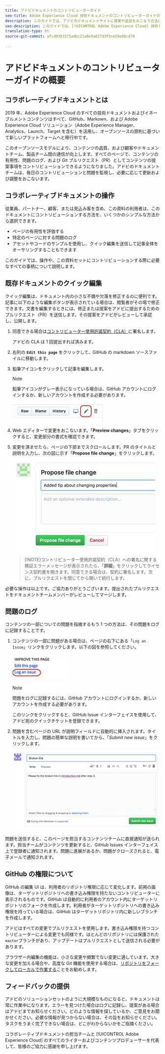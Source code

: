 ```yaml
---
title: アドビドキュメントのコントリビューターガイド
seo-title: Adobe Experience Cloud 技術ドキュメントのコントリビューターガイドの概要
description: このガイドでは、アドビのドキュメントサイトに提案や追加をおこなう方法について説明します。
seo-description: このガイドでは、[!UICONTROL Adobe Experience Cloud] 技術ドキュメントへのコントリビューションの方法を説明します。
translation-type: ht
source-git-commit: afcd9363375adbc21a0e9a027d3f5ce59e08cd70

---
```



# アドビドキュメントのコントリビューターガイドの概要

## コラボレーティブドキュメントとは

2019 年、Adobe Experience Cloud のすべての技術ドキュメントおよびイネーブルメントコンテンツはすべて、GitHub、Markown、および Adobe Experience Cloud ソリューション（Adobe Experience Manager、Analytics、Launch、Target を含む）を活用し、オープンソースの原則に基づいて新しいプラットフォームへと移行中です。

このオープンソースモデルにより、コンテンツの品質、および顧客やドキュメントチーム、製品チーム間の通信が向上します。すべてのページで、コンテンツの有用性、問題のログ、および Git プルリクエスト（PR）としてコンテンツの提案事項をコントリビューションできるようになりました。アドビのドキュメントチームは、毎日のコントリビューションと問題を監視し、必要に応じて更新および調整をおこないます。

## コラボレーティブドキュメントの操作

従業員、パートナー、顧客、または見込み客を含め、この資料の利用者は、このドキュメントにコントリビューションする方法を、いくつかのシンプルな方法から選択できます。

* ページの有用性を評価する
* 特定のページに対する問題のログ
* アセットやコードのサンプルを使用し、クイック編集を送信して記事全体をオーサリングすることもできます

このガイドでは、操作や、この資料セットにコントリビューションする際に必要なすべての事柄について説明します。

<!--
> [!IMPORTANT]
> All repositories that publish to docs.adobe.com have adopted the [Adobe Open Source Code of Conduct](../code-of-conduct.md) or the [.NET Foundation Code of Conduct](https://dotnetfoundation.org/code-of-conduct). For more information, see the [Contributing](../contributing.md) article.
>
> Minor corrections or clarifications to documentation and code examples in public repositories are covered by the [Adobe Documentation Terms of Use](https://www.adobe.com/legal/terms.html). New or significant changes generate a comment in the pull request, asking you to submit an online Contribution License Agreement (CLA) if you are not an employee of Adobe. We need you to complete the online form before we can review or accept your pull request.
-->

## 既存ドキュメントのクイック編集

クイック編集は、ドキュメント内の小さな不備や欠落を修正するのに便利です。記事に以下のような編集ボタンが表示されている場合は、閲覧者がその場で修正できます。文書を編集するときには、修正または提案をアドビに提出するためのプルリクエスト（PR）を送信します。その提案をアドビがレビューして承認し、公開します。

1. 同意できる場合は[コントリビューター使用許諾契約（CLA）](http://opensource.adobe.com/cla.html)に署名します。

   アドビの CLA は 1 回提出すれば済みます。
1. 右列の **`Edit this page`** をクリックして、GitHub の markdown ソースファイルに移動します。
1. 鉛筆アイコンをクリックして記事を編集します。

   > [!NOTE]
   > 鉛筆アイコンがグレー表示になっている場合は、GitHub アカウントにログインするか、新しいアカウントを作成する必要があります。

   ![鉛筆アイコンの場所](assets/edit-icon.png)

1. Web エディターで変更をおこないます。「**Preview changes**」タブをクリックすると、変更部分の書式を確認できます。
1. 変更を済ませたら、ページの下部までスクロールします。PR のタイトルと説明を入力し、次の図に示す「**Propose file change**」をクリックします。

   ![変更の提案](assets/submit-pull-request.png)

   >[!NOTE]コントリビューター使用許諾契約（CLA）への署名に関する検証エラーメッセージが表示されたら、「**詳細**」をクリックしてライセンス契約書を開きます。同意できる場合は、契約に署名します。次に、プルリクエストを閉じてから開いて続行します。

必要な操作は以上です。ご協力ありがとうございます。提出されたプルリクエストをドキュメントチームメンバーがレビューしてマージします。

## 問題のログ

コンテンツの一部についての問題を指摘するもう 1 つの方法は、その問題をログに記録することです。

1. コンテンツの一部に問題がある場合は、ページの右下にある「`Log an Issue`」リンクをクリックします。以下の図を参照してください。

   ![](assets/git_log_issue.png)

   > [!NOTE]
   > 問題をログに記録するには、GitHub アカウントにログインするか、新しいアカウントを作成する必要があります。

   このリンクをクリックすると、GitHub Issue インターフェイスを使用して、アドビ宛のクイックチケットを登録できます。

1. 問題を含むページの URL が説明フィールドに自動的に挿入されます。タイトルを入力し、問題の簡単な説明を書いてから、「*Submit new issue*」をクリックします。

   ![](assets/git_issue_example.png)

問題を送信すると、このページを担当するコンテンツチームに直接通知が送られます。担当チームがコンテンツを更新すると、GitHub Issues インターフェイス上で登録者に通知されます。問題に進展があるか、問題がクローズされると、電子メールで通知されます。

## GitHub の権限について

GitHub の編集 UI は、利用者のリポジトリ権限に応じて変化します。前掲の画像は、ターゲットリポジトリへの書き込み権限を持たないコントリビューターに表示されるものです。GitHub は自動的に利用者のアカウント内にターゲットリポジトリのフォークを作成します。利用者がターゲットリポジトリへの書き込み権限を持っている場合は、GitHub はターゲットリポジトリ内に新しいブランチを作成します。

アドビはすべての変更でプルリクエストを使用します。書き込み権限を持つコントリビューターによる変更でも同様です。ほとんどのリポジトリには保護された`master`ブランチがあり、アップデートはプルリクエストとして送信される必要があります。

ブラウザー内編集の機能は、小さな変更や頻繁でない変更に適しています。大きな変更を加える場合や、高度な Git 機能を使用する場合は、[リポジトリをフォークしてローカルで作業する](setup/full-workflow.md)ことをお勧めします。

## フィードバックの提供

アドビのソリューションセットのように大規模なものになると、ドキュメントは常に作業中になります。エラーを見つけた場合はログに記録し、提案がある場合はアドビまでお知らせください。どのような情報を探しているか、ご意見をお聞かせください。必要な情報が見つからない場合は、その旨をお知らせください。タスクをうまく完了できない場合は、どこがわからないかをご指摘ください。

コラボレーティブドキュメントの担当チームと [!UICONTROL Adobe Experience Cloud] のすべてのライターおよびコンテンツプロデューサーを代表して、皆様のご協力に感謝を申し上げます。
